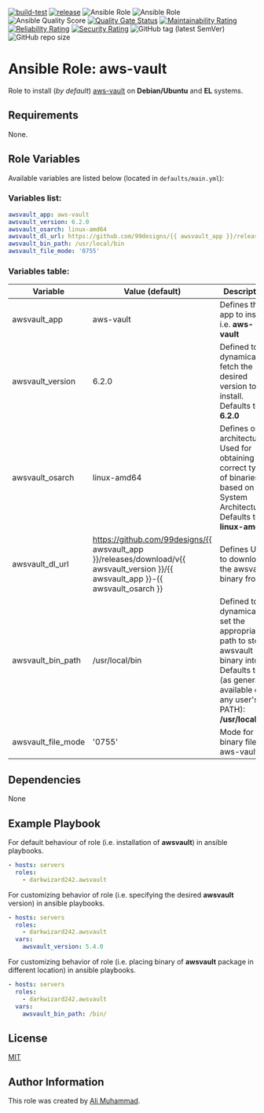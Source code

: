 [![build-test](https://github.com/darkwizard242/ansible-role-awsnuke/workflows/build-and-test/badge.svg?branch=master)](https://github.com/darkwizard242/ansible-role-awsnuke/actions?query=workflow%3Abuild-and-test) [![release](https://github.com/darkwizard242/ansible-role-awsnuke/workflows/release/badge.svg)](https://github.com/darkwizard242/ansible-role-awsnuke/actions?query=workflow%3Arelease) ![Ansible Role](https://img.shields.io/ansible/role/47488?color=dark%20green%20) ![Ansible Role](https://img.shields.io/ansible/role/d/47488?label=role%20downloads) ![Ansible Quality Score](https://img.shields.io/ansible/quality/47488?label=ansible%20quality%20score) [![Quality Gate Status](https://sonarcloud.io/api/project_badges/measure?project=ansible-role-awsnuke&metric=alert_status)](https://sonarcloud.io/dashboard?id=ansible-role-awsnuke) [![Maintainability Rating](https://sonarcloud.io/api/project_badges/measure?project=ansible-role-awsnuke&metric=sqale_rating)](https://sonarcloud.io/dashboard?id=ansible-role-awsnuke) [![Reliability Rating](https://sonarcloud.io/api/project_badges/measure?project=ansible-role-awsnuke&metric=reliability_rating)](https://sonarcloud.io/dashboard?id=ansible-role-awsnuke) [![Security Rating](https://sonarcloud.io/api/project_badges/measure?project=ansible-role-awsnuke&metric=security_rating)](https://sonarcloud.io/dashboard?id=ansible-role-awsnuke) ![GitHub tag (latest SemVer)](https://img.shields.io/github/tag/darkwizard242/ansible-role-awsvault?label=release) ![GitHub repo size](https://img.shields.io/github/repo-size/darkwizard242/ansible-role-awsvault?color=orange&style=flat-square)

# Ansible Role: aws-vault

Role to install (_by default_) [aws-vault](https://github.com/99designs/aws-vault) on **Debian/Ubuntu** and **EL** systems.

## Requirements

None.

## Role Variables

Available variables are listed below (located in `defaults/main.yml`):

### Variables list:

```yaml
awsvault_app: aws-vault
awsvault_version: 6.2.0
awsvault_osarch: linux-amd64
awsvault_dl_url: https://github.com/99designs/{{ awsvault_app }}/releases/download/v{{ awsvault_version }}/{{ awsvault_app }}-{{ awsvault_osarch }}
awsvault_bin_path: /usr/local/bin
awsvault_file_mode: '0755'
```

### Variables table:

Variable           | Value (default)                                                                                                                      | Description
------------------ | ------------------------------------------------------------------------------------------------------------------------------------ | ----------------------------------------------------------------------------------------------------------------------------------------------------------
awsvault_app       | aws-vault                                                                                                                            | Defines the app to install i.e. **aws-vault**
awsvault_version   | 6.2.0                                                                                                                                | Defined to dynamically fetch the desired version to install. Defaults to: **6.2.0**
awsvault_osarch    | linux-amd64                                                                                                                          | Defines os architecture. Used for obtaining the correct type of binaries based on OS System Architecture. Defaults to: **linux-amd64**
awsvault_dl_url    | <https://github.com/99designs/{{> awsvault_app }}/releases/download/v{{ awsvault_version }}/{{ awsvault_app }}-{{ awsvault_osarch }} | Defines URL to download the awsvault binary from.
awsvault_bin_path  | /usr/local/bin                                                                                                                       | Defined to dynamically set the appropriate path to store awsvault binary into. Defaults to (as generally available on any user's PATH): **/usr/local/bin**
awsvault_file_mode | '0755'                                                                                                                               | Mode for the binary file of aws-vault.

## Dependencies

None

## Example Playbook

For default behaviour of role (i.e. installation of **awsvault**) in ansible playbooks.

```yaml
- hosts: servers
  roles:
    - darkwizard242.awsvault
```

For customizing behavior of role (i.e. specifying the desired **awsvault** version) in ansible playbooks.

```yaml
- hosts: servers
  roles:
    - darkwizard242.awsvault
  vars:
    awsvault_version: 5.4.0
```

For customizing behavior of role (i.e. placing binary of **awsvault** package in different location) in ansible playbooks.

```yaml
- hosts: servers
  roles:
    - darkwizard242.awsvault
  vars:
    awsvault_bin_path: /bin/
```

## License

[MIT](https://github.com/darkwizard242/ansible-role-awsvault/blob/master/LICENSE)

## Author Information

This role was created by [Ali Muhammad](https://www.linkedin.com/in/ali-muhammad-759791130/).
